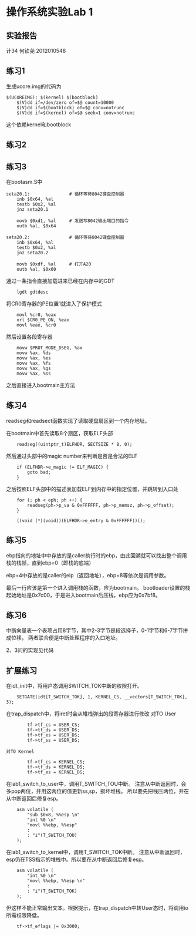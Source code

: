 # 操作系统实验Lab 1
## 实验报告

计34 何钦尧 2012010548

## 练习1
生成ucore.img的代码为
```
$(UCOREIMG): $(kernel) $(bootblock)
	$(V)dd if=/dev/zero of=$@ count=10000
	$(V)dd if=$(bootblock) of=$@ conv=notrunc
	$(V)dd if=$(kernel) of=$@ seek=1 conv=notrunc
```
这个依赖kernel和bootblock

## 练习2

## 练习3
在bootasm.S中
```
seta20.1:				# 循环等待8042键盘控制器
    inb $0x64, %al
    testb $0x2, %al
    jnz seta20.1

    movb $0xd1, %al		# 发送写8042输出端口的指令
    outb %al, $0x64

seta20.2:				# 循环等待8042键盘控制器
    inb $0x64, %al
    testb $0x2, %al
    jnz seta20.2

    movb $0xdf, %al		# 打开A20
    outb %al, $0x60
```
通过一条指令直接加载进来已经在内存中的GDT
```
	lgdt gdtdesc
```
将CR0寄存器的PE位置1就进入了保护模式
```
	movl %cr0, %eax
    orl $CR0_PE_ON, %eax
    movl %eax, %cr0
```
然后设置各段寄存器
```
	movw $PROT_MODE_DSEG, %ax
    movw %ax, %ds
    movw %ax, %es
    movw %ax, %fs
    movw %ax, %gs
    movw %ax, %ss
```
之后直接进入bootmain主方法

## 练习4
readseg和readsect函数实现了读取硬盘扇区到一个内存地址。

在bootmain中首先读取8个扇区，获取ELF头部
```
	readseg((uintptr_t)ELFHDR, SECTSIZE * 8, 0);
```
然后通过头部中的magic number来判断是否是合法的ELF
```
	if (ELFHDR->e_magic != ELF_MAGIC) {
        goto bad;
    }
```
之后按照ELF头部中的描述表加载ELF到内存中的指定位置，并跳转到入口处
```
	for (; ph < eph; ph ++) {
        readseg(ph->p_va & 0xFFFFFF, ph->p_memsz, ph->p_offset);
    }

    ((void (*)(void))(ELFHDR->e_entry & 0xFFFFFF))();
```

## 练习5
ebp指向的地址中中存放的是caller执行时的ebp，由此回溯就可以找出整个调用栈的栈帧，直到ebp=0（即栈的底端）

ebp+4中存放的是caller的eip（返回地址），ebp+8等依次是调用参数。

最后一行应该是第一个进入调用栈的函数，应为bootmain。
bootloader设置的栈起始地址是0x7c00，于是进入bootmain后压栈，ebp应为0x7bf8。

## 练习6
中断向量表一个表项占用8字节，其中2-3字节是段选择子，0-1字节和6-7字节拼成位移， 两者联合便是中断处理程序的入口地址。

2、3问的实现见代码

## 扩展练习
在idt_init中，将用户态调用SWITCH_TOK中断的权限打开。
```
	SETGATE(idt[T_SWITCH_TOK], 1, KERNEL_CS, __vectors[T_SWITCH_TOK], 3);
```

在trap_dispatch中，将iret时会从堆栈弹出的段寄存器进行修改
	对TO User
```
	    tf->tf_cs = USER_CS;
	    tf->tf_ds = USER_DS;
	    tf->tf_es = USER_DS;
	    tf->tf_ss = USER_DS;
```
	对TO Kernel

```
	    tf->tf_cs = KERNEL_CS;
	    tf->tf_ds = KERNEL_DS;
	    tf->tf_es = KERNEL_DS;
```

在lab1_switch_to_user中，调用T_SWITCH_TOU中断。
注意从中断返回时，会多pop两位，并用这两位的值更新ss,sp，损坏堆栈。
所以要先把栈压两位，并在从中断返回后修复esp。
```
	asm volatile (
	    "sub $0x8, %%esp \n"
	    "int %0 \n"
	    "movl %%ebp, %%esp"
	    : 
	    : "i"(T_SWITCH_TOU)
	);
```

在lab1_switch_to_kernel中，调用T_SWITCH_TOK中断。
注意从中断返回时，esp仍在TSS指示的堆栈中。所以要在从中断返回后修复esp。
```
	asm volatile (
	    "int %0 \n"
	    "movl %%ebp, %%esp \n"
	    : 
	    : "i"(T_SWITCH_TOK)
	);
```

但这样不能正常输出文本。根据提示，在trap_dispatch中转User态时，将调用io所需权限降低。
```
	tf->tf_eflags |= 0x3000;
```